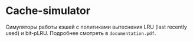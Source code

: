 # Cache-simulator
Симуляторы работы кэшей с политиками вытеснения LRU (last recently used) и bit-pLRU. Подробнее смотреть в `documentation.pdf`.
